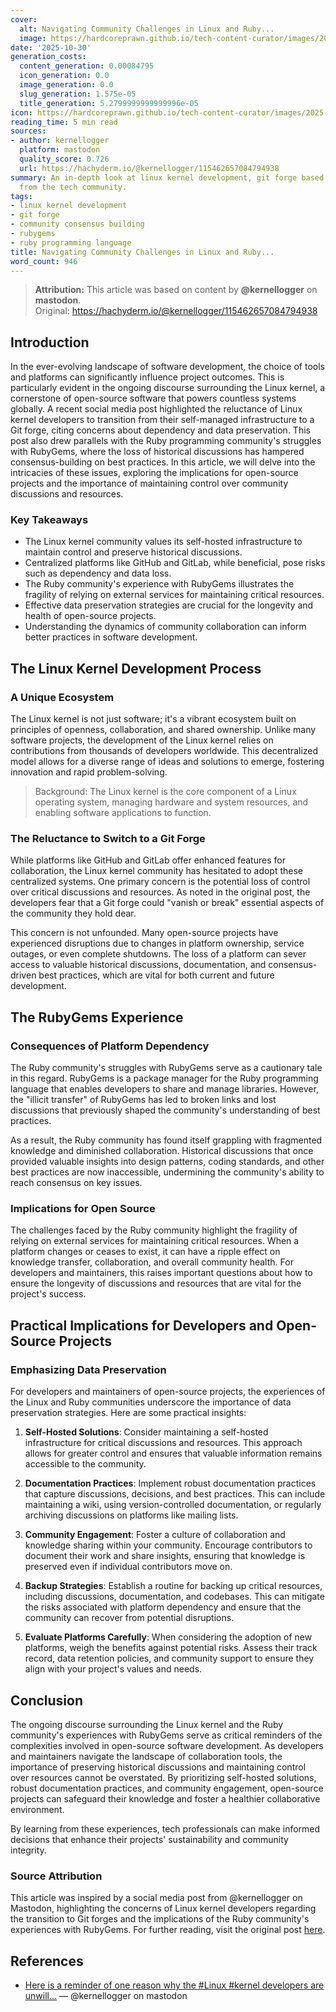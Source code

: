```yaml
---
cover:
  alt: Navigating Community Challenges in Linux and Ruby...
  image: https://hardcoreprawn.github.io/tech-content-curator/images/2025-10-30-navigating-linux-ruby-challenges.png
date: '2025-10-30'
generation_costs:
  content_generation: 0.00084795
  icon_generation: 0.0
  image_generation: 0.0
  slug_generation: 1.575e-05
  title_generation: 5.2799999999999996e-05
icon: https://hardcoreprawn.github.io/tech-content-curator/images/2025-10-30-navigating-linux-ruby-challenges-icon.png
reading_time: 5 min read
sources:
- author: kernellogger
  platform: mastodon
  quality_score: 0.726
  url: https://hachyderm.io/@kernellogger/115462657084794938
summary: An in-depth look at linux kernel development, git forge based on insights
  from the tech community.
tags:
- linux kernel development
- git forge
- community consensus building
- rubygems
- ruby programming language
title: Navigating Community Challenges in Linux and Ruby...
word_count: 946
---
```


> **Attribution:** This article was based on content by **@kernellogger** on **mastodon**.  
> Original: https://hachyderm.io/@kernellogger/115462657084794938

## Introduction

In the ever-evolving landscape of software development, the choice of tools and platforms can significantly influence project outcomes. This is particularly evident in the ongoing discourse surrounding the Linux kernel, a cornerstone of open-source software that powers countless systems globally. A recent social media post highlighted the reluctance of Linux kernel developers to transition from their self-managed infrastructure to a Git forge, citing concerns about dependency and data preservation. This post also drew parallels with the Ruby programming community's struggles with RubyGems, where the loss of historical discussions has hampered consensus-building on best practices. In this article, we will delve into the intricacies of these issues, exploring the implications for open-source projects and the importance of maintaining control over community discussions and resources.

### Key Takeaways

- The Linux kernel community values its self-hosted infrastructure to maintain control and preserve historical discussions.
- Centralized platforms like GitHub and GitLab, while beneficial, pose risks such as dependency and data loss.
- The Ruby community's experience with RubyGems illustrates the fragility of relying on external services for maintaining critical resources.
- Effective data preservation strategies are crucial for the longevity and health of open-source projects.
- Understanding the dynamics of community collaboration can inform better practices in software development.

## The Linux Kernel Development Process

### A Unique Ecosystem

The Linux kernel is not just software; it's a vibrant ecosystem built on principles of openness, collaboration, and shared ownership. Unlike many software projects, the development of the Linux kernel relies on contributions from thousands of developers worldwide. This decentralized model allows for a diverse range of ideas and solutions to emerge, fostering innovation and rapid problem-solving.

> Background: The Linux kernel is the core component of a Linux operating system, managing hardware and system resources, and enabling software applications to function.

### The Reluctance to Switch to a Git Forge

While platforms like GitHub and GitLab offer enhanced features for collaboration, the Linux kernel community has hesitated to adopt these centralized systems. One primary concern is the potential loss of control over critical discussions and resources. As noted in the original post, the developers fear that a Git forge could "vanish or break" essential aspects of the community they hold dear.

This concern is not unfounded. Many open-source projects have experienced disruptions due to changes in platform ownership, service outages, or even complete shutdowns. The loss of a platform can sever access to valuable historical discussions, documentation, and consensus-driven best practices, which are vital for both current and future development.

## The RubyGems Experience

### Consequences of Platform Dependency

The Ruby community's struggles with RubyGems serve as a cautionary tale in this regard. RubyGems is a package manager for the Ruby programming language that enables developers to share and manage libraries. However, the "illicit transfer" of RubyGems has led to broken links and lost discussions that previously shaped the community's understanding of best practices.

As a result, the Ruby community has found itself grappling with fragmented knowledge and diminished collaboration. Historical discussions that once provided valuable insights into design patterns, coding standards, and other best practices are now inaccessible, undermining the community's ability to reach consensus on key issues.

### Implications for Open Source

The challenges faced by the Ruby community highlight the fragility of relying on external services for maintaining critical resources. When a platform changes or ceases to exist, it can have a ripple effect on knowledge transfer, collaboration, and overall community health. For developers and maintainers, this raises important questions about how to ensure the longevity of discussions and resources that are vital for the project's success.

## Practical Implications for Developers and Open-Source Projects

### Emphasizing Data Preservation

For developers and maintainers of open-source projects, the experiences of the Linux and Ruby communities underscore the importance of data preservation strategies. Here are some practical insights:

1. **Self-Hosted Solutions**: Consider maintaining a self-hosted infrastructure for critical discussions and resources. This approach allows for greater control and ensures that valuable information remains accessible to the community.

2. **Documentation Practices**: Implement robust documentation practices that capture discussions, decisions, and best practices. This can include maintaining a wiki, using version-controlled documentation, or regularly archiving discussions on platforms like mailing lists.

3. **Community Engagement**: Foster a culture of collaboration and knowledge sharing within your community. Encourage contributors to document their work and share insights, ensuring that knowledge is preserved even if individual contributors move on.

4. **Backup Strategies**: Establish a routine for backing up critical resources, including discussions, documentation, and codebases. This can mitigate the risks associated with platform dependency and ensure that the community can recover from potential disruptions.

5. **Evaluate Platforms Carefully**: When considering the adoption of new platforms, weigh the benefits against potential risks. Assess their track record, data retention policies, and community support to ensure they align with your project's values and needs.

## Conclusion

The ongoing discourse surrounding the Linux kernel and the Ruby community's experiences with RubyGems serve as critical reminders of the complexities involved in open-source software development. As developers and maintainers navigate the landscape of collaboration tools, the importance of preserving historical discussions and maintaining control over resources cannot be overstated. By prioritizing self-hosted solutions, robust documentation practices, and community engagement, open-source projects can safeguard their knowledge and foster a healthier collaborative environment. 

By learning from these experiences, tech professionals can make informed decisions that enhance their projects' sustainability and community integrity.

### Source Attribution

This article was inspired by a social media post from @kernellogger on Mastodon, highlighting the concerns of Linux kernel developers regarding the transition to Git forges and the implications of the Ruby community's experiences with RubyGems. For further reading, visit the original post [here](https://hachyderm.io/@kernellogger/115462657084794938).

## References

- [Here is a reminder of one reason why the #Linux #kernel developers are unwill...](https://hachyderm.io/@kernellogger/115462657084794938) — @kernellogger on mastodon
